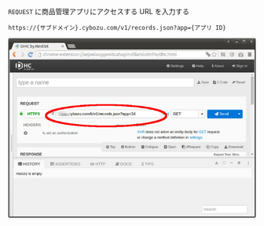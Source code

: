 `REQUEST` に商品管理アプリにアクセスする URL を入力する

```
https://{サブドメイン}.cybozu.com/v1/records.json?app={アプリ ID}
```

![URL 設定](resources/dhc-set-url.jpg)
